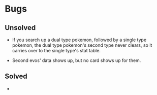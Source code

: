 # Bugs
## Unsolved
- If you search up a dual type pokemon, followed by a single type pokemon, the dual type    pokemon's second type never clears, so it carries over to the single type's stat table.

- Second evos' data shows up, but no card shows up for them.

## Solved
- 